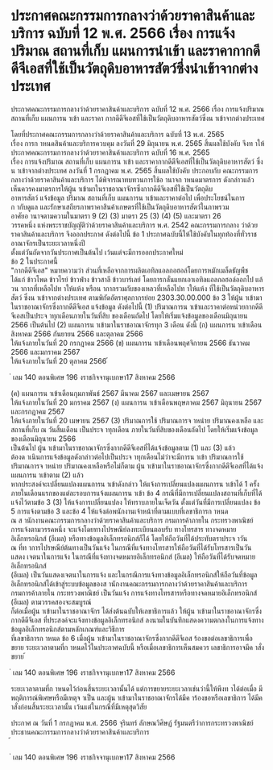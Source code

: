 
# ประกาศคณะกรรมการกลางว่าด้วยราคาสินค้าและบริการ ฉบับที่ 12 พ.ศ. 2566 เรื่อง การแจ้งปริมาณ สถานที่เก็บ แผนการนำเข้า และราคากากดีดีจีเอสที่ใช้เป็นวัตถุดิบอาหารสัตว์ซึ่งนำเข้าจากต่างประเทศ
      
      

      
      

ประกาศคณะกรรมการกลางว่าด้วยราคาสินค้าและบริการ 
ฉบับที่  12  พ.ศ.  2566 
เรื่อง  การแจ้งปริมาณ  สถานที่เก็บ  แผนการน าเข้า  และราคา 
กากดีดีจีเอสที่ใช้เป็นวัตถุดิบอาหารสัตว์ซึ่งน าเข้าจากต่างประเทศ 
 
 
โดยที่ประกาศคณะกรรมการกลางว่าด้วยราคาสินค้าและบริการ  ฉบับที่  13  พ.ศ.  2565  
เรื่อง  การก าหนดสินค้าและบริการควบคุม  ลงวันที่  29  มิถุนายน  พ.ศ.  2565  สิ้นผลใช้บังคับ 
จึงท าให้ประกาศคณะกรรมการกลางว่าด้วยราคาสินค้าและบริการ  ฉบับที่  16  พ.ศ.  2565   
เรื่อง  การแจ้งปริมาณ  สถานที่เก็บ  แผนการน าเข้า  และราคากากดีดีจีเอสที่ใช้เป็นวัตถุดิบอาหารสัตว์
ซึ่งน าเข้าจากต่างประเทศ  ลงวันที่  1  กรกฎาคม  พ.ศ.  2565  สิ้นผลใช้บังคับ  ประกอบกับ
คณะกรรมการกลางว่าด้วยราคาสินค้าและบริการ  ได้พิจารณาทบทวนการใช้อ านาจก าหนดมาตรการ
ดังกล่าวแล้ว  เห็นควรคงมาตรการให้ผู้น าเข้ามาในราชอาณาจักรซึ่งกากดีดีจีเอสที่ใช้เป็นวัตถุดิบ   
อาหารสัตว์  แจ้งข้อมูล  ปริมาณ  สถานที่เก็บ  แผนการน าเข้าและราคาต่อไป  เพื่อประโยชน์ในการ  
ก ากับดูแล  และรักษาเสถียรภาพราคาสินค้าเกษตรที่ใช้เป็นวัตถุดิบอาหารสัตว์ในภาพรวม   
อาศัยอ านาจตามความในมาตรา  9  (2)  (3)  มาตรา  25  (3)  (4)  (5)  และมาตรา  26  
วรรคหนึ่ง  แห่งพระราชบัญญัติว่าด้วยราคาสินค้าและบริการ  พ.ศ.  2542  คณะกรรมการกลาง 
ว่าด้วยราคาสินค้าและบริการ  จึงออกประกาศ  ดังต่อไปนี้ 
ข้อ 1 ประกาศฉบับนี้ให้ใช้บังคับในทุกท้องที่ทั่วราชอาณาจักรเป็นระยะเวลาหนึ่งปี   
ตั้งแต่วันถัดจากวันประกาศเป็นต้นไป  เว้นแต่จะมีการออกประกาศใหม่   
ข้อ 2 ในประกาศนี้   
"กากดีดีจีเอส"  หมายความว่า  ส่วนที่เหลือจากการผลิตเอทิลแอลกอฮอล์โดยการหมักเมล็ดธัญพืช  
ได้แก่  ข้าวโพด  ข้าวไรย์  ข้าวฟ่าง  ข้าวสาลี  ข้าวบาร์เลย์  โดยการกลั่นแยกเอาเอทิลแอลกอฮอล์ออกไป
แล้วน ากากที่เหลือไปท าให้แห้ง  หรือน ากากรวมกับของเหลวที่เหลือไปท าให้แห้ง  ที่ใช้เป็นวัตถุดิบอาหารสัตว์ 
ซึ่งน าเข้าจากต่างประเทศ  ตามพิกัดอัตราศุลกากรย่อย  2303.30.00.000 
ข้อ 3 ให้ผู้น าเข้ามาในราชอาณาจักรซึ่งกากดีดีจีเอส  แจ้งข้อมูล  ดังต่อไปนี้ 
(1) ปริมาณการน าเข้าและราคาต่อหน่วยกากดีดีจีเอสเป็นประจ าทุกเดือนภายในวันที่สิบ 
ของเดือนถัดไป  โดยให้เริ่มแจ้งข้อมูลของเดือนมิถุนายน  2566  เป็นต้นไป 
(2) แผนการน าเข้ามาในราชอาณาจักรทุก  3  เดือน  ดังนี้ 
 (ก) แผนการน าเข้าเดือนสิงหาคม  2566  กันยายน  2566  และตุลาคม  2566   
ให้แจ้งภายในวันที่  20  กรกฎาคม  2566 
 (ข) แผนการน าเข้าเดือนพฤศจิกายน  2566  ธันวาคม  2566  และมกราคม  2567  
ให้แจ้งภายในวันที่  20  ตุลาคม  2566 
้
 
่
เลม   140   ตอนพิเศษ   196    งราชกิจจานุเบกษา17   สิงหาคม   2566

 (ค) แผนการน าเข้าเดือนกุมภาพันธ์  2567  มีนาคม  2567  และเมษายน  2567   
ให้แจ้งภายในวันที่  20  มกราคม  2567 
 (ง) แผนการน าเข้าเดือนพฤษภาคม  2567  มิถุนายน  2567  และกรกฎาคม  2567  
ให้แจ้งภายในวันที่  20  เมษายน  2567 
(3) ปริมาณการใช้  ปริมาณการจ าหน่าย  ปริมาณคงเหลือ  และสถานที่เก็บ  ณ  วันสิ้นเดือน
เป็นประจ าทุกเดือน  ภายในวันที่สิบของเดือนถัดไป  โดยให้เริ่มแจ้งข้อมูลของเดือนมิถุนายน  2566  
เป็นต้นไป 
ผู้น าเข้ามาในราชอาณาจักรซึ่งกากดีดีจีเอสที่ได้แจ้งข้อมูลตาม  (1)  และ  (3)  แล้ว   
ต้องด าเนินการแจ้งข้อมูลดังกล่าวต่อไปเป็นประจ าทุกเดือนไม่ว่าจะมีการน าเข้า  ปริมาณการใช้   
ปริมาณการจ าหน่าย  ปริมาณคงเหลือหรือไม่ก็ตาม 
ผู้น าเข้ามาในราชอาณาจักรซึ่งกากดีดีจีเอสที่ได้แจ้งแผนการน าเข้าตาม  (2)  แล้ว   
หากประสงค์จะเปลี่ยนแปลงแผนการน าเข้าดังกล่าว  ให้แจ้งการเปลี่ยนแปลงแผนการน าเข้าได้  1  ครั้ง  
ภายในเดือนแรกของแต่ละรอบการแจ้งแผนการน าเข้า 
ข้อ 4 กรณีที่มีการเปลี่ยนแปลงสถานที่เก็บที่ได้แจ้งไว้ตามข้อ  3  (3)  ให้แจ้งการเปลี่ยนแปลง 
ให้ทราบภายในเจ็ดวัน  ตั้งแต่วันที่มีการเปลี่ยนแปลง 
ข้อ 5 การแจ้งตามข้อ  3  และข้อ  4  ให้แจ้งต่อพนักงานเจ้าหน้าที่ตามแบบที่เลขาธิการก าหนด  
ณ  ส านักงานคณะกรรมการกลางว่าด้วยราคาสินค้าและบริการ  กรมการค้าภายใน  กระทรวงพาณิชย์   
การแจ้งตามวรรคหนึ่ง  จะแจ้งโดยทางไปรษณีย์ลงทะเบียนตอบรับ  ทางโทรสาร  ทางจดหมาย
อิเล็กทรอนิกส์  (อีเมล)  หรือทางข้อมูลอิเล็กทรอนิกส์ก็ได้  โดยให้ถือวันที่ได้ประทับตราประจ าวัน   
ณ  ที่ท าการไปรษณีย์ต้นทางเป็นวันแจ้ง  ในกรณีที่แจ้งทางโทรสารให้ถือวันที่ได้รับโทรสารเป็นวันแสดง
เจตนาในการแจ้ง  ในกรณีที่แจ้งทางจดหมายอิเล็กทรอนิกส์  (อีเมล)  ให้ถือวันที่ได้รับจดหมายอิเล็กทรอนิกส์  
(อีเมล)  เป็นวันแสดงเจตนาในการแจ้ง  และในกรณีการแจ้งทางข้อมูลอิเล็กทรอนิกส์ให้ถือวันที่ข้อมูล 
อิเล็กทรอนิกส์ได้เข้าสู่ระบบข้อมูลของส านักงานคณะกรรมการกลางว่าด้วยราคาสินค้าและบริการ   
กรมการค้าภายใน  กระทรวงพาณิชย์  เป็นวันแจ้ง 
การแจ้งทางโทรสารหรือทางจดหมายอิเล็กทรอนิกส์  (อีเมล)  ตามวรรคสองจะสมบูรณ์   
ก็ต่อเมื่อผู้น าเข้ามาในราชอาณาจักร  ได้ส่งต้นฉบับให้เลขาธิการแล้ว 
ให้ผู้น าเข้ามาในราชอาณาจักรซึ่งกากดีดีจีเอส  ที่ประสงค์จะแจ้งทางข้อมูลอิเล็กทรอนิกส์ 
ลงนามในบันทึกแสดงความตกลงในการแจ้งทางข้อมูลอิเล็กทรอนิกส์ตามหลักเกณฑ์และวิธีการ   
ที่เลขาธิการก าหนด 
ข้อ 6 เมื่อผู้น าเข้ามาในราชอาณาจักรซึ่งกากดีดีจีเอส  ร้องขอต่อเลขาธิการเพื่อขยาย 
ระยะเวลาตามที่ก าหนดไว้ในประกาศฉบับนี้  หรือเมื่อเลขาธิการเห็นสมควร  เลขาธิการอาจมีค าสั่งขยาย
้
 
่
เลม   140   ตอนพิเศษ   196    งราชกิจจานุเบกษา17   สิงหาคม   2566

ระยะเวลาตามที่ก าหนดไว้ก่อนสิ้นระยะเวลานั้นได้  แต่การขยายระยะเวลาเช่นว่านี้ให้พึงท าได้ต่อเมื่อ 
มีพฤติการณ์พิเศษหรือมีเหตุจ าเป็น  และผู้น าเข้ามาในราชอาณาจักรได้มีค าร้องขอหรือเลขาธิการ 
ได้มีค าสั่งก่อนสิ้นระยะเวลานั้น  เว้นแต่ในกรณีที่มีเหตุสุดวิสัย 
 
ประกาศ  ณ  วันที่  1  กรกฎาคม  พ.ศ.  2566 
จุรินทร์  ลักษณวิศิษฏ์ 
รัฐมนตรีว่าการกระทรวงพาณิชย์   
ประธานคณะกรรมการกลางว่าด้วยราคาสินค้าและบริการ   
้
 
่
เลม   140   ตอนพิเศษ   196    งราชกิจจานุเบกษา17   สิงหาคม   2566